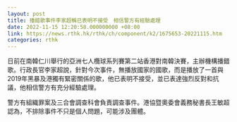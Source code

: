 ```yaml
---
layout: post
title: 播錯歌事件李家超稱已表明不接受　相信警方有經驗處理
date: 2022-11-15 12:20:58.000000000 +08:00
link: https://news.rthk.hk/rthk/ch/component/k2/1675653-20221115.htm
categories: rthk
---
```


日前在南韓仁川舉行的亞洲七人欖球系列賽第二站香港對南韓決賽，主辦機構播錯歌。行政長官李家超說，針對今次事件，無播放國家的國歌，而是播放了一首與2019年黑暴及港獨有緊密關係的歌，他已表明不接受，並已表達強烈反對和抗議，他相信警方有充分經驗處理。

警方有組織罪案及三合會調查科會負責調查事件。港協暨奧委會義務秘書長王敏超認為，不排除事件不只是個人問題，可能涉及團體。
